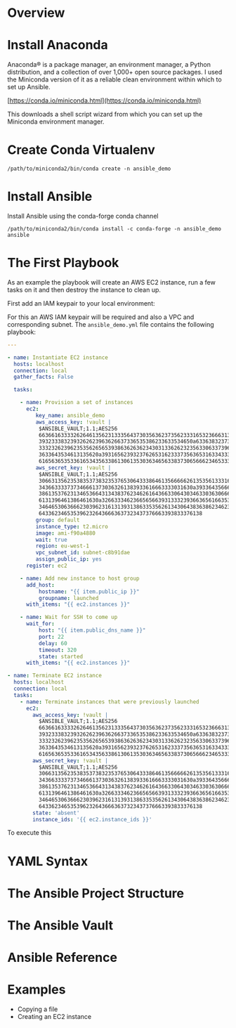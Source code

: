<!---Command: python -m markdown -x toc -x fenced_code -x def_list -x codehilite -x meta -c md_cfg.json README.md > README.html)--->

# Overview

# Install Anaconda

Anaconda® is a package manager, an environment manager, a Python
distribution, and a collection of over 1,000+ open source
packages. I used the Miniconda version of it as a reliable clean
environment within which to set up Ansible.

[https://conda.io/miniconda.html](https://conda.io/miniconda.html)

This downloads a shell script wizard from which you can set up the
Miniconda environment manager.

# Create Conda Virtualenv

`/path/to/miniconda2/bin/conda create -n ansible_demo`

# Install Ansible

Install Ansible using the conda-forge conda channel

`/path/to/miniconda2/bin/conda install -c conda-forge -n ansible_demo ansible`

# The First Playbook

As an example the playbook will create an AWS EC2 instance, run a
few tasks on it and then destroy the instance to clean up.

First add an IAM keypair to your local environment:



For this an AWS IAM keypair will be required and also a VPC and
corresponding subnet. The `ansible_demo.yml` file contains the following
playbook:


```yaml
---

- name: Instantiate EC2 instance
  hosts: localhost
  connection: local
  gather_facts: False

  tasks:

    - name: Provision a set of instances
      ec2:
         key_name: ansible_demo
         aws_access_key: !vault |
          $ANSIBLE_VAULT;1.1;AES256
          66366163333262646135623133356437303563623735623331653236663130636533653966663930
          3932333832393262623963626637336535386233633534650a633638323730653964346563373861
          33323262396235356265653938636263623430313362623235633063373964633236303265636637
          3633643534613135620a393165623932376265316233373563653163343335633266363566616363
          61656365353361653435633861306135303634656338373065666234653339633137
         aws_secret_key: !vault |
          $ANSIBLE_VAULT;1.1;AES256
          30663135623538353738323537653064333864613566666261353561333164373136356633323739
          3436633337373466613730363261383933616663333031630a393364356661353665353237313732
          38613537623134653664313438376234626164366330643034633036306666313636353438626334
          6131396461386461630a326633346236656566393133323936636561663538353637333932313039
          34646530636662303962316131393138633535626134306438363862346237303064653839313563
          6433623465353962326436663637323437376663393833376138
         group: default
         instance_type: t2.micro
         image: ami-f90a4880
         wait: true
         region: eu-west-1
         vpc_subnet_id: subnet-c8b91dae
         assign_public_ip: yes
      register: ec2

    - name: Add new instance to host group
      add_host:
          hostname: "{{ item.public_ip }}"
          groupname: launched
      with_items: "{{ ec2.instances }}"

    - name: Wait for SSH to come up
      wait_for:
          host: "{{ item.public_dns_name }}"
          port: 22
          delay: 60
          timeout: 320
          state: started
      with_items: "{{ ec2.instances }}"

- name: Terminate EC2 instance
  hosts: localhost
  connection: local
  tasks:
    - name: Terminate instances that were previously launched
      ec2:
        aws_access_key: !vault |
          $ANSIBLE_VAULT;1.1;AES256
          66366163333262646135623133356437303563623735623331653236663130636533653966663930
          3932333832393262623963626637336535386233633534650a633638323730653964346563373861
          33323262396235356265653938636263623430313362623235633063373964633236303265636637
          3633643534613135620a393165623932376265316233373563653163343335633266363566616363
          61656365353361653435633861306135303634656338373065666234653339633137
        aws_secret_key: !vault |
          $ANSIBLE_VAULT;1.1;AES256
          30663135623538353738323537653064333864613566666261353561333164373136356633323739
          3436633337373466613730363261383933616663333031630a393364356661353665353237313732
          38613537623134653664313438376234626164366330643034633036306666313636353438626334
          6131396461386461630a326633346236656566393133323936636561663538353637333932313039
          34646530636662303962316131393138633535626134306438363862346237303064653839313563
          6433623465353962326436663637323437376663393833376138
        state: 'absent'
        instance_ids: '{{ ec2.instance_ids }}'
```

To execute this

# YAML Syntax

# The Ansible Project Structure

# The Ansible Vault

# Ansible Reference

# Examples

* Copying a file
* Creating an EC2 instance

